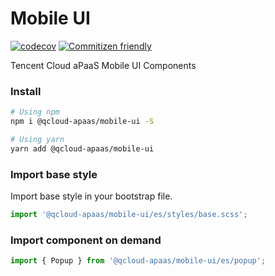 # Mobile UI

[![codecov](https://codecov.io/gh/webyom/pant/branch/master/graph/badge.svg)](https://codecov.io/gh/qcloud-apaas/mobile-ui)
[![Commitizen friendly](https://img.shields.io/badge/commitizen-friendly-brightgreen.svg)](http://commitizen.github.io/cz-cli/)

Tencent Cloud aPaaS Mobile UI Components

### Install

```bash
# Using npm
npm i @qcloud-apaas/mobile-ui -S

# Using yarn
yarn add @qcloud-apaas/mobile-ui
```

### Import base style

Import base style in your bootstrap file.

```js
import '@qcloud-apaas/mobile-ui/es/styles/base.scss';
```

### Import component on demand

```js
import { Popup } from '@qcloud-apaas/mobile-ui/es/popup';
```
